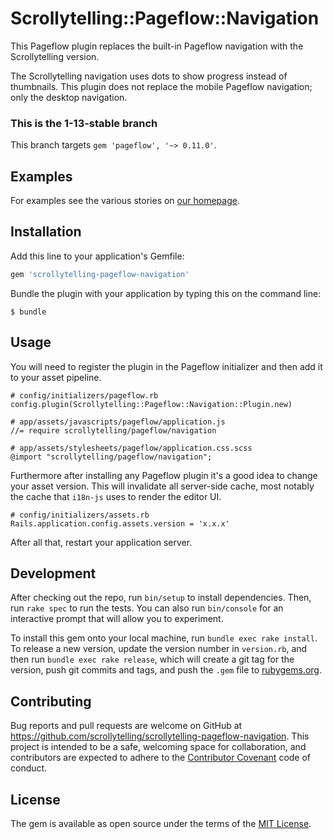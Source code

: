 # Scrollytelling::Pageflow::Navigation

This Pageflow plugin replaces the built-in Pageflow navigation with the Scrollytelling version.

The Scrollytelling navigation uses dots to show progress instead of thumbnails. This plugin does not replace the mobile Pageflow navigation; only the desktop navigation.

### This is the 1-13-stable branch

This branch targets `gem 'pageflow', '~> 0.11.0'`.

## Examples

For examples see the various stories on [our homepage](https://www.scrollytelling.io/).

## Installation

Add this line to your application's Gemfile:

```ruby
gem 'scrollytelling-pageflow-navigation'
```

Bundle the plugin with your application by typing this on the command line:

    $ bundle

## Usage

You will need to register the plugin in the Pageflow initializer and then add it to your asset pipeline.

```
# config/initializers/pageflow.rb
config.plugin(Scrollytelling::Pageflow::Navigation::Plugin.new)

# app/assets/javascripts/pageflow/application.js
//= require scrollytelling/pageflow/navigation

# app/assets/stylesheets/pageflow/application.css.scss
@import "scrollytelling/pageflow/navigation";
```

Furthermore after installing any Pageflow plugin it's a good idea to change your asset version. This will invalidate all server-side cache, most notably the cache that `i18n-js` uses to render the editor UI.

```
# config/initializers/assets.rb
Rails.application.config.assets.version = 'x.x.x'
```

After all that, restart your application server.

## Development

After checking out the repo, run `bin/setup` to install dependencies. Then, run `rake spec` to run the tests. You can also run `bin/console` for an interactive prompt that will allow you to experiment.

To install this gem onto your local machine, run `bundle exec rake install`. To release a new version, update the version number in `version.rb`, and then run `bundle exec rake release`, which will create a git tag for the version, push git commits and tags, and push the `.gem` file to [rubygems.org](https://rubygems.org).

## Contributing

Bug reports and pull requests are welcome on GitHub at https://github.com/scrollytelling/scrollytelling-pageflow-navigation. This project is intended to be a safe, welcoming space for collaboration, and contributors are expected to adhere to the [Contributor Covenant](http://contributor-covenant.org) code of conduct.


## License

The gem is available as open source under the terms of the [MIT License](http://opensource.org/licenses/MIT).
